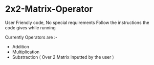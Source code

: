 # 2x2-Matrix-Operator

User Friendly code, No special requirements
Follow the instructions the code gives while running

Currently Operators are :- 
- Addition
- Multiplication
- Substraction
( Over 2 Matrix Inputted by the user )
